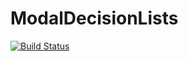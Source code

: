 # ModalDecisionLists

[![Build Status](https://github.com/edo-007/ModalDecisionLists.jl/actions/workflows/CI.yml/badge.svg?branch=main)](https://github.com/edo-007/ModalDecisionLists.jl/actions/workflows/CI.yml?query=branch%3Amain)
